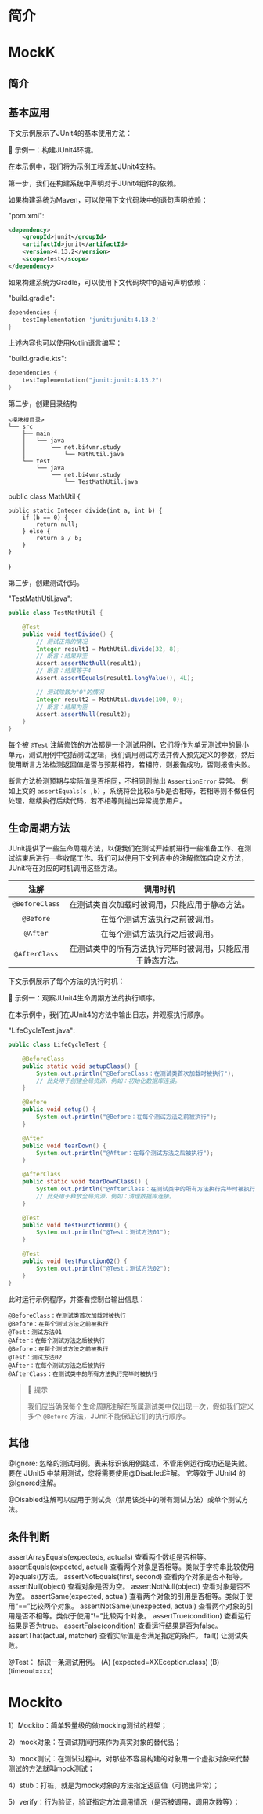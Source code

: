 # 简介
<!-- TODO

-->


# MockK
## 简介
<!-- TODO


-->

## 基本应用
下文示例展示了JUnit4的基本使用方法：

🔴 示例一：构建JUnit4环境。

在本示例中，我们将为示例工程添加JUnit4支持。

第一步，我们在构建系统中声明对于JUnit4组件的依赖。

如果构建系统为Maven，可以使用下文代码块中的语句声明依赖：

"pom.xml":

```xml
<dependency>
    <groupId>junit</groupId>
    <artifactId>junit</artifactId>
    <version>4.13.2</version>
    <scope>test</scope>
</dependency>
```

如果构建系统为Gradle，可以使用下文代码块中的语句声明依赖：

"build.gradle":

```groovy
dependencies {
    testImplementation 'junit:junit:4.13.2'
}
```

上述内容也可以使用Kotlin语言编写：

"build.gradle.kts":

```kotlin
dependencies {
    testImplementation("junit:junit:4.13.2")
}
```

第二步，创建目录结构

```text
<模块根目录>
└── src
    ├── main
    │   └── java
    │       └── net.bi4vmr.study
    │           └── MathUtil.java
    └── test
        └── java
            └── net.bi4vmr.study
                └── TestMathUtil.java
```


public class MathUtil {

    public static Integer divide(int a, int b) {
        if (b == 0) {
            return null;
        } else {
            return a / b;
        }
    }
}

第三步，创建测试代码。

"TestMathUtil.java":

```java
public class TestMathUtil {

    @Test
    public void testDivide() {
        // 测试正常的情况
        Integer result1 = MathUtil.divide(32, 8);
        // 断言：结果非空
        Assert.assertNotNull(result1);
        // 断言：结果等于4
        Assert.assertEquals(result1.longValue(), 4L);

        // 测试除数为"0"的情况
        Integer result2 = MathUtil.divide(100, 0);
        // 断言：结果为空
        Assert.assertNull(result2);
    }
}
```

每个被 `@Test` 注解修饰的方法都是一个测试用例，它们将作为单元测试中的最小单元，测试用例中包括测试逻辑，我们调用测试方法并传入预先定义的参数，然后使用断言方法检测返回值是否与预期相符，若相符，则报告成功，否则报告失败。

断言方法检测预期与实际值是否相同，不相同则抛出 `AssertionError` 异常。
例如上文的 `assertEquals(s ,b)` ，系统将会比较a与b是否相等，若相等则不做任何处理，继续执行后续代码，若不相等则抛出异常提示用户。


## 生命周期方法
JUnit提供了一些生命周期方法，以便我们在测试开始前进行一些准备工作、在测试结束后进行一些收尾工作。我们可以使用下文列表中的注解修饰自定义方法，JUnit将在对应的时机调用这些方法。

<div align="center">

|      注解      |                          调用时机                          |
| :------------: | :--------------------------------------------------------: |
| `@BeforeClass` |       在测试类首次加载时被调用，只能应用于静态方法。       |
|   `@Before`    |               在每个测试方法执行之前被调用。               |
|    `@After`    |               在每个测试方法执行之后被调用。               |
| `@AfterClass`  | 在测试类中的所有方法执行完毕时被调用，只能应用于静态方法。 |

</div>

下文示例展示了每个方法的执行时机：

🔴 示例一：观察JUnit4生命周期方法的执行顺序。

在本示例中，我们在JUnit4的方法中输出日志，并观察执行顺序。

"LifeCycleTest.java":

```java
public class LifeCycleTest {

    @BeforeClass
    public static void setupClass() {
        System.out.println("@BeforeClass：在测试类首次加载时被执行");
        // 此处用于创建全局资源，例如：初始化数据库连接。
    }

    @Before
    public void setup() {
        System.out.println("@Before：在每个测试方法之前被执行");
    }

    @After
    public void tearDown() {
        System.out.println("@After：在每个测试方法之后被执行");
    }

    @AfterClass
    public static void tearDownClass() {
        System.out.println("@AfterClass：在测试类中的所有方法执行完毕时被执行");
        // 此处用于释放全局资源，例如：清理数据库连接。
    }

    @Test
    public void testFunction01() {
        System.out.println("@Test：测试方法01");
    }

    @Test
    public void testFunction02() {
        System.out.println("@Test：测试方法02");
    }
}
```

此时运行示例程序，并查看控制台输出信息：

```text
@BeforeClass：在测试类首次加载时被执行
@Before：在每个测试方法之前被执行
@Test：测试方法01
@After：在每个测试方法之后被执行
@Before：在每个测试方法之前被执行
@Test：测试方法02
@After：在每个测试方法之后被执行
@AfterClass：在测试类中的所有方法执行完毕时被执行
```

> 🚩 提示
>
> 我们应当确保每个生命周期注解在所属测试类中仅出现一次，假如我们定义多个 `@Before` 方法，JUnit不能保证它们的执行顺序。

## 其他

@Ignore: 	忽略的测试用例。表来标识该用例跳过，不管用例运行成功还是失败。
要在 JUnit5 中禁用测试，您将需要使用@Disabled注解。 它等效于 JUnit4 的@Ignored注解。

@Disabled注解可以应用于测试类（禁用该类中的所有测试方法）或单个测试方法。

## 条件判断

assertArrayEquals(expecteds, actuals)	查看两个数组是否相等。
assertEquals(expected, actual)	查看两个对象是否相等。类似于字符串比较使用的equals()方法。
assertNotEquals(first, second)	查看两个对象是否不相等。
assertNull(object)	查看对象是否为空。
assertNotNull(object)	查看对象是否不为空。
assertSame(expected, actual)	查看两个对象的引用是否相等。类似于使用“==”比较两个对象。
assertNotSame(unexpected, actual)	查看两个对象的引用是否不相等。类似于使用“!=”比较两个对象。
assertTrue(condition)	查看运行结果是否为true。
assertFalse(condition)	查看运行结果是否为false。
assertThat(actual, matcher)	查看实际值是否满足指定的条件。
fail()	让测试失败。

@Test：	标识一条测试用例。 (A) (expected=XXEception.class)   (B) (timeout=xxx)

# Mockito
1）Mockito：简单轻量级的做mocking测试的框架；

2）mock对象：在调试期间用来作为真实对象的替代品；

3）mock测试：在测试过程中，对那些不容易构建的对象用一个虚拟对象来代替测试的方法就叫mock测试；

4）stub：打桩，就是为mock对象的方法指定返回值（可抛出异常）；

5）verify：行为验证，验证指定方法调用情况（是否被调用，调用次数等）；


